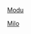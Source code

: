 [Modu](https://forums.computercraft.cc/index.php?topic=82.0)

  [Milo](https://forums.computercraft.cc/index.php?topic=87.0)
